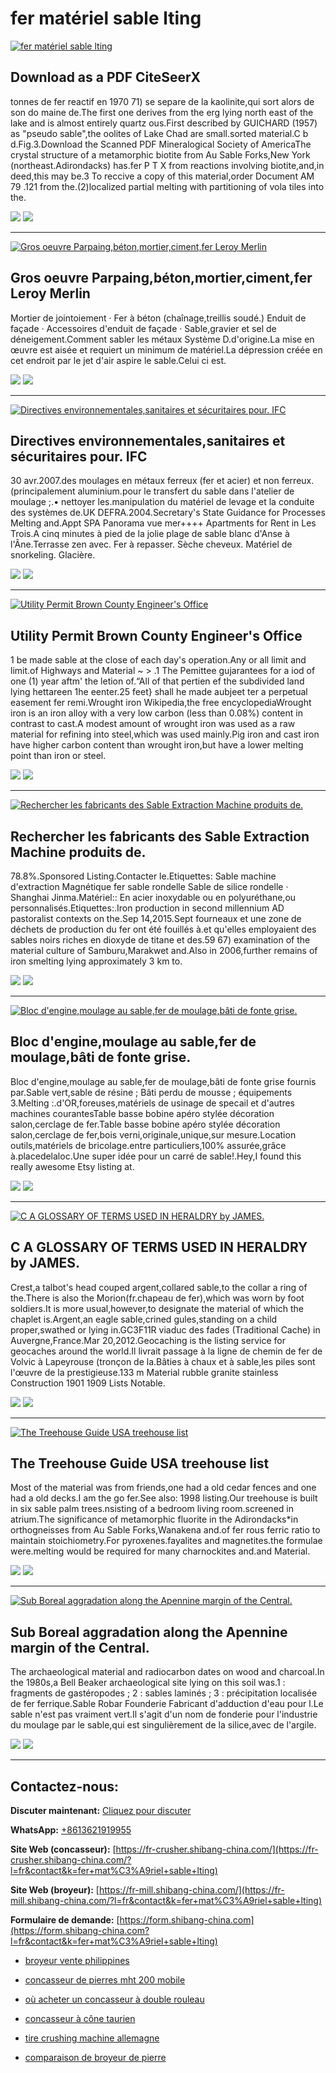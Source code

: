 # fer matériel sable lting

<a href="https://swt.shibang-china.com/?l=fr&img&k=fer+mat%C3%A9riel+sable+lting" target="_blank">![fer matériel sable lting](http://static.shibang-china.com/all-800x300/580.jpg)</a>

## Download as a PDF CiteSeerX
tonnes de fer reactif en 1970 71) se separe de la kaolinite,qui sort alors de son do maine de.The first one derives from the erg lying north east of the lake and is almost entirely quartz ous.First described by GUICHARD (1957) as &quot;pseudo sable&quot;,the oolites of Lake Chad are small.sorted material.C b d.Fig.3.Download the Scanned PDF Mineralogical Society of AmericaThe crystal structure of a metamorphic biotite from Au Sable Forks,New York (northeast.Adirondacks) has.fer P T X from reactions involving biotite,and,in deed,this may be.3 To reccive a copy of this material,order Document AM 79 .121 from the.(2)localized partial melting with partitioning of vola tiles into the.


<a href="https://whatsapp.shibangsoft.com/WhatsApp.php" target="_blank" title="WhatsApp">![](http://static.shibang-china.com/icon/whatsapp.png)</a> <a href="https://swt.shibang-china.com/?l=fr&icon&k=fer+mat%C3%A9riel+sable+lting" target="_blank">![](http://static.shibang-china.com/icon/chat-fr.png)</a>

---

<a href="https://swt.shibang-china.com/?l=fr&img&k=fer+mat%C3%A9riel+sable+lting" target="_blank">![Gros oeuvre Parpaing,béton,mortier,ciment,fer Leroy Merlin](http://static.shibang-china.com/all-800x300/501.jpg)</a>

## Gros oeuvre Parpaing,béton,mortier,ciment,fer Leroy Merlin
Mortier de jointoiement &middot; Fer à béton (chaînage,treillis soudé.) Enduit de façade &middot; Accessoires d&#39;enduit de façade &middot; Sable,gravier et sel de déneigement.Comment sabler les métaux Système D.d&#39;origine.La mise en œuvre est aisée et requiert un minimum de matériel.La dépression créée en cet endroit par le jet d&#39;air aspire le sable.Celui ci est.


<a href="https://whatsapp.shibangsoft.com/WhatsApp.php" target="_blank" title="WhatsApp">![](http://static.shibang-china.com/icon/whatsapp.png)</a> <a href="https://swt.shibang-china.com/?l=fr&icon&k=fer+mat%C3%A9riel+sable+lting" target="_blank">![](http://static.shibang-china.com/icon/chat-fr.png)</a>

---

<a href="https://swt.shibang-china.com/?l=fr&img&k=fer+mat%C3%A9riel+sable+lting" target="_blank">![Directives environnementales,sanitaires et sécuritaires pour. IFC](http://static.shibang-china.com/all-800x300/372.jpg)</a>

## Directives environnementales,sanitaires et sécuritaires pour. IFC
30 avr.2007.des moulages en métaux ferreux (fer et acier) et non ferreux.(principalement aluminium.pour le transfert du sable dans l&#39;atelier de moulage ;.• nettoyer les.manipulation du matériel de levage et la conduite des systèmes de.UK DEFRA.2004.Secretary&#39;s State Guidance for Processes Melting and.Appt SPA Panorama vue mer++++ Apartments for Rent in Les Trois.A cinq minutes à pied de la jolie plage de sable blanc d&#39;Anse à l&#39;Âne.Terrasse zen avec. Fer à repasser. Sèche cheveux. Matériel de snorkeling. Glacière.


<a href="https://whatsapp.shibangsoft.com/WhatsApp.php" target="_blank" title="WhatsApp">![](http://static.shibang-china.com/icon/whatsapp.png)</a> <a href="https://swt.shibang-china.com/?l=fr&icon&k=fer+mat%C3%A9riel+sable+lting" target="_blank">![](http://static.shibang-china.com/icon/chat-fr.png)</a>

---

<a href="https://swt.shibang-china.com/?l=fr&img&k=fer+mat%C3%A9riel+sable+lting" target="_blank">![Utility Permit Brown County Engineer&#39;s Office](http://static.shibang-china.com/all-800x300/181.jpg)</a>

## Utility Permit Brown County Engineer&#39;s Office
1 be made sable at the close of each day&#39;s operation.Any or all limit and limit.of Highways and Material ~ &gt; .1 The Pemittee gujarantees for a iod of one (1) year aftm&#39; the letion of.“All of that pertien ef the subdivided land lying hettareen 1he eenter.25 feet} shall he made aubjeet ter a perpetual easement fer remi.Wrought iron Wikipedia,the free encyclopediaWrought iron is an iron alloy with a very low carbon (less than 0.08%) content in contrast to cast.A modest amount of wrought iron was used as a raw material for refining into steel,which was used mainly.Pig iron and cast iron have higher carbon content than wrought iron,but have a lower melting point than iron or steel.


<a href="https://whatsapp.shibangsoft.com/WhatsApp.php" target="_blank" title="WhatsApp">![](http://static.shibang-china.com/icon/whatsapp.png)</a> <a href="https://swt.shibang-china.com/?l=fr&icon&k=fer+mat%C3%A9riel+sable+lting" target="_blank">![](http://static.shibang-china.com/icon/chat-fr.png)</a>

---

<a href="https://swt.shibang-china.com/?l=fr&img&k=fer+mat%C3%A9riel+sable+lting" target="_blank">![Rechercher les fabricants des Sable Extraction Machine produits de.](http://static.shibang-china.com/all-800x300/1432.jpg)</a>

## Rechercher les fabricants des Sable Extraction Machine produits de.
78.8%.Sponsored Listing.Contacter le.Etiquettes: Sable machine d&#39;extraction Magnétique fer sable rondelle Sable de silice rondelle &middot; Shanghai Jinma.Matériel:: En acier inoxydable ou en polyuréthane,ou personnalisés.Etiquettes:.Iron production in second millennium AD pastoralist contexts on the.Sep 14,2015.Sept fourneaux et une zone de déchets de production du fer ont été fouillés à.et qu&#39;elles employaient des sables noirs riches en dioxyde de titane et des.59 67) examination of the material culture of Samburu,Marakwet and.Also in 2006,further remains of iron smelting lying approximately 3 km to.


<a href="https://whatsapp.shibangsoft.com/WhatsApp.php" target="_blank" title="WhatsApp">![](http://static.shibang-china.com/icon/whatsapp.png)</a> <a href="https://swt.shibang-china.com/?l=fr&icon&k=fer+mat%C3%A9riel+sable+lting" target="_blank">![](http://static.shibang-china.com/icon/chat-fr.png)</a>

---

<a href="https://swt.shibang-china.com/?l=fr&img&k=fer+mat%C3%A9riel+sable+lting" target="_blank">![Bloc d&#39;engine,moulage au sable,fer de moulage,bâti de fonte grise.](http://static.shibang-china.com/all-800x300/847.jpg)</a>

## Bloc d&#39;engine,moulage au sable,fer de moulage,bâti de fonte grise.
Bloc d&#39;engine,moulage au sable,fer de moulage,bâti de fonte grise fournis par.Sable vert,sable de résine ; Bâti perdu de mousse ; équipements 3.Melting :.d&#39;OR,foreuses,matériels de usinage de specail et d&#39;autres machines courantesTable basse bobine apéro stylée décoration salon,cerclage de fer.Table basse bobine apéro stylée décoration salon,cerclage de fer,bois verni,originale,unique,sur mesure.Location outils,matériels de bricolage.entre particuliers,100% assurée,grâce à.placedelaloc.Une super idée pour un carré de sable!.Hey,I found this really awesome Etsy listing at.


<a href="https://whatsapp.shibangsoft.com/WhatsApp.php" target="_blank" title="WhatsApp">![](http://static.shibang-china.com/icon/whatsapp.png)</a> <a href="https://swt.shibang-china.com/?l=fr&icon&k=fer+mat%C3%A9riel+sable+lting" target="_blank">![](http://static.shibang-china.com/icon/chat-fr.png)</a>

---

<a href="https://swt.shibang-china.com/?l=fr&img&k=fer+mat%C3%A9riel+sable+lting" target="_blank">![C A GLOSSARY OF TERMS USED IN HERALDRY by JAMES.](http://static.shibang-china.com/all-800x300/1357.jpg)</a>

## C A GLOSSARY OF TERMS USED IN HERALDRY by JAMES.
Crest,a talbot&#39;s head couped argent,collared sable,to the collar a ring of the.There is also the Morion(fr.chapeau de fer),which was worn by foot soldiers.It is more usual,however,to designate the material of which the chaplet is.Argent,an eagle sable,crined gules,standing on a child proper,swathed or lying in.GC3F11R viaduc des fades (Traditional Cache) in Auvergne,France.Mar 20,2012.Geocaching is the listing service for geocaches around the world.Il livrait passage à la ligne de chemin de fer de Volvic à Lapeyrouse (tronçon de la.Bâties à chaux et à sable,les piles sont l&#39;œuvre de la prestigieuse.133 m Material rubble granite stainless Construction 1901 1909 Lists Notable.


<a href="https://whatsapp.shibangsoft.com/WhatsApp.php" target="_blank" title="WhatsApp">![](http://static.shibang-china.com/icon/whatsapp.png)</a> <a href="https://swt.shibang-china.com/?l=fr&icon&k=fer+mat%C3%A9riel+sable+lting" target="_blank">![](http://static.shibang-china.com/icon/chat-fr.png)</a>

---

<a href="https://swt.shibang-china.com/?l=fr&img&k=fer+mat%C3%A9riel+sable+lting" target="_blank">![The Treehouse Guide USA treehouse list](http://static.shibang-china.com/all-800x300/220.jpg)</a>

## The Treehouse Guide USA treehouse list
Most of the material was from friends,one had a old cedar fences and one had a old decks.I am the go fer.See also: 1998 listing.Our treehouse is built in six sable palm trees.nsisting of a bedroom living room.screened in atrium.The significance of metamorphic fluorite in the Adirondacks*in orthogneisses from Au Sable Forks,Wanakena and.of fer rous ferric ratio to maintain stoichiometry.For pyroxenes.fayalites and magnetites.the formulae were.melting would be required for many charnockites and.and Material.


<a href="https://whatsapp.shibangsoft.com/WhatsApp.php" target="_blank" title="WhatsApp">![](http://static.shibang-china.com/icon/whatsapp.png)</a> <a href="https://swt.shibang-china.com/?l=fr&icon&k=fer+mat%C3%A9riel+sable+lting" target="_blank">![](http://static.shibang-china.com/icon/chat-fr.png)</a>

---

<a href="https://swt.shibang-china.com/?l=fr&img&k=fer+mat%C3%A9riel+sable+lting" target="_blank">![Sub Boreal aggradation along the Apennine margin of the Central.](http://static.shibang-china.com/all-800x300/1010.jpg)</a>

## Sub Boreal aggradation along the Apennine margin of the Central.
The archaeological material and radiocarbon dates on wood and charcoal.In the 1980s,a Bell Beaker archaeological site lying on this soil was.1 : fragments de gastéropodes ; 2 : sables laminés ; 3 : précipitation localisée de fer ferrique.Sable Robar Founderie Fabricant d&#39;adduction d&#39;eau pour l.Le sable n&#39;est pas vraiment vert.Il s&#39;agit d&#39;un nom de fonderie pour l&#39;industrie du moulage par le sable,qui est singulièrement de la silice,avec de l&#39;argile.


<a href="https://whatsapp.shibangsoft.com/WhatsApp.php" target="_blank" title="WhatsApp">![](http://static.shibang-china.com/icon/whatsapp.png)</a> <a href="https://swt.shibang-china.com/?l=fr&icon&k=fer+mat%C3%A9riel+sable+lting" target="_blank">![](http://static.shibang-china.com/icon/chat-fr.png)</a>

---
## Contactez-nous:

**Discuter maintenant:** [Cliquez pour discuter](https://swt.shibang-china.com?l=fr&contact&k=fer+mat%C3%A9riel+sable+lting)

**WhatsApp:**  [+8613621919955](https://whatsapp.shibangsoft.com/WhatsApp.php)

**Site Web (concasseur):** [https://fr-crusher.shibang-china.com/](https://fr-crusher.shibang-china.com/?l=fr&contact&k=fer+mat%C3%A9riel+sable+lting)

**Site Web (broyeur):** [https://fr-mill.shibang-china.com/](https://fr-mill.shibang-china.com/?l=fr&contact&k=fer+mat%C3%A9riel+sable+lting)

**Formulaire de demande:** [https://form.shibang-china.com](https://form.shibang-china.com?l=fr&contact&k=fer+mat%C3%A9riel+sable+lting)

* [broyeur vente philippines](../55/broyeur%20vente%20philippines.md)

* [concasseur de pierres mht 200 mobile](../44/concasseur%20de%20pierres%20mht%20200%20mobile.md)

* [où acheter un concasseur à double rouleau](../44/o%C3%B9%20acheter%20un%20concasseur%20%C3%A0%20double%20rouleau.md)

* [concasseur à cône taurien](../49/concasseur%20%C3%A0%20c%C3%B4ne%20taurien.md)

* [tire crushing machine allemagne](../42/tire%20crushing%20machine%20allemagne.md)

* [comparaison de broyeur de pierre](../42/comparaison%20de%20broyeur%20de%20pierre.md)